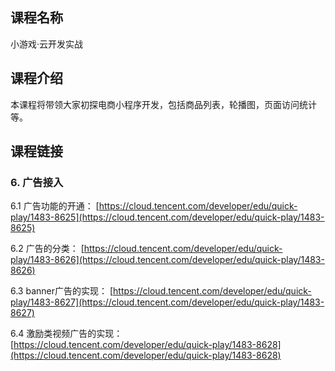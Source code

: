 ## 课程名称
小游戏·云开发实战

## 课程介绍
本课程将带领大家初探电商小程序开发，包括商品列表，轮播图，页面访问统计等。

## 课程链接

### 6. 广告接入

6.1 广告功能的开通：
[https://cloud.tencent.com/developer/edu/quick-play/1483-8625](https://cloud.tencent.com/developer/edu/quick-play/1483-8625)

6.2 广告的分类：
[https://cloud.tencent.com/developer/edu/quick-play/1483-8626](https://cloud.tencent.com/developer/edu/quick-play/1483-8626)

6.3 banner广告的实现：
[https://cloud.tencent.com/developer/edu/quick-play/1483-8627](https://cloud.tencent.com/developer/edu/quick-play/1483-8627)

6.4 激励类视频广告的实现：
[https://cloud.tencent.com/developer/edu/quick-play/1483-8628](https://cloud.tencent.com/developer/edu/quick-play/1483-8628)















